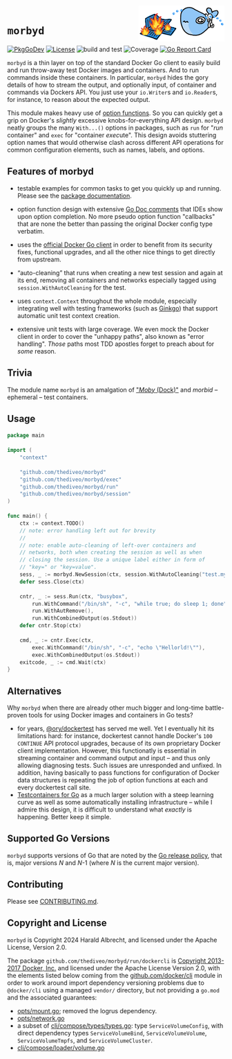 <img alt="lxkns logo" align="right" width="200" src="docs/morbyd.png">

# `morbyd`

[![PkgGoDev](https://img.shields.io/badge/-reference-blue?logo=go&logoColor=white&labelColor=505050)](https://pkg.go.dev/github.com/thediveo/morbyd)
[![License](https://img.shields.io/github/license/thediveo/morbyd)](https://img.shields.io/github/license/thediveo/morbyd)
![build and test](https://github.com/thediveo/morbyd/workflows/build%20and%20test/badge.svg?branch=master)
![Coverage](https://img.shields.io/badge/Coverage-95.8%25-brightgreen)
[![Go Report Card](https://goreportcard.com/badge/github.com/thediveo/morbyd)](https://goreportcard.com/report/github.com/thediveo/morbyd)

`morbyd` is a thin layer on top of the standard Docker Go client to easily build
and run throw-away test Docker images and containers. And to run commands inside
these containers. In particular, `morbyd` hides the gory details of how to
stream the output, and optionally input, of container and commands via Dockers
API. You just use your `io.Writer`s and `io.Reader`s, for instance, to reason
about the expected output.

This module makes heavy use of [option
functions](https://dave.cheney.net/2014/10/17/functional-options-for-friendly-apis).
So you can quickly get a grip on Docker's _slightly_ excessive
knobs-for-everything API design. `morbyd` neatly groups the many `With...()`
options in packages, such as `run` for "_run_ container" and `exec` for
"container *exec*ute". This design avoids stuttering option names that would
otherwise clash across different API operations for common configuration
elements, such as names, labels, and options.

## Features of morbyd

  - testable examples for common tasks to get you quickly up and running. Please
    see the [package
    documentation](https://pkg.go.dev/github.com/thediveo/morbyd).

  - option function design with extensive [Go Doc
    comments](https://tip.golang.org/doc/comment) that IDEs show upon option
    completion. No more pseudo option function "callbacks" that are none the
    better than passing the original Docker config type verbatim.

  - uses the [official Docker Go
    client](https://pkg.go.dev/github.com/docker/docker/client) in order to
    benefit from its security fixes, functional upgrades, and all the other nice
    things to get directly from upstream.
  
  - “auto-cleaning” that runs when creating a new test session and again at its
    end, removing all containers and networks especially tagged using
    `session.WithAutoCleaning` for the test.
  
  - uses `context.Context` throughout the whole module, especially integrating
    well with testing frameworks (such as
    [Ginkgo](https://pkg.go.dev/github.com/onsi/ginkgo)) that support automatic
    unit test context creation.

  - extensive unit tests with large coverage. We even mock the Docker client in
    order to cover the "unhappy paths", also known as "error handling". _Those_
    paths most TDD apostles forget to preach about for _some_ reason.

## Trivia

The module name `morbyd` is an amalgation of ["_Moby_
(Dock)"](https://www.docker.com/blog/call-me-moby-dock/) and _morbid_ –
ephemeral – test containers.

## Usage

```go
package main

import (
    "context"

    "github.com/thediveo/morbyd"
    "github.com/thediveo/morbyd/exec"
    "github.com/thediveo/morbyd/run"
    "github.com/thediveo/morbyd/session"
)

func main() {
    ctx := context.TODO()
    // note: error handling left out for brevity
    //
    // note: enable auto-cleaning of left-over containers and
    // networks, both when creating the session as well as when
    // closing the session. Use a unique label either in form of
    // "key=" or "key=value".
    sess, _ := morbyd.NewSession(ctx, session.WithAutoCleaning("test.mytest="))
    defer sess.Close(ctx)

    cntr, _ := sess.Run(ctx, "busybox",
        run.WithCommand("/bin/sh", "-c", "while true; do sleep 1; done"),
        run.WithAutRemove(),
        run.WithCombinedOutput(os.Stdout))
    defer cntr.Stop(ctx)

    cmd, _ := cntr.Exec(ctx,
        exec.WithCommand("/bin/sh", "-c", "echo \"Hellorld!\""),
        exec.WithCombinedOutput(os.Stdout))
    exitcode, _ := cmd.Wait(ctx)
}
```

## Alternatives

Why `morbyd` when there are already other much bigger and long-time
battle-proven tools for using Docker images and containers in Go tests?

- for years, [@ory/dockertest](https://github.com/ory/dockertest) has served me
  well. Yet I eventually hit its limitations hard: for instance, dockertest
  cannot handle Docker's `100 CONTINUE` API protocol upgrades, because of its
  own proprietary Docker client implementation. However, this functionatly is
  essential in streaming container and command output and input – and thus only
  allowing diagnosing tests. Such issues are unresponded and unfixed. In
  addition, having basically to pass functions for configuration of Docker data
  structures is repeating the job of option functions at each and every
  dockertest call site.
- [Testcontainers for Go](https://golang.testcontainers.org/) as a much larger
  solution with a steep learning curve as well as some automatically installing
  infrastructure – while I admire this design, it is difficult to understand
  what _exactly_ is happening. Better keep it simple.

## Supported Go Versions

`morbyd` supports versions of Go that are noted by the [Go release
policy](https://golang.org/doc/devel/release.html#policy), that is, major
versions _N_ and _N_-1 (where _N_ is the current major version).

## Contributing

Please see [CONTRIBUTING.md](CONTRIBUTING.md).

## Copyright and License

`morbyd` is Copyright 2024 Harald Albrecht, and licensed under the Apache
License, Version 2.0.

The package `github.com/thediveo/morbyd/run/dockercli` is [Copyright 2013-2017
Docker, Inc.](https://github.com/moby/moby/blob/v25.0.1/LICENSE) and licensed
under the Apache License Version 2.0, with the elements listed below coming from
the [github.com/docker/cli](https://github.com/docker/cli) module in order to
work around import dependency versioning problems due to `@docker/cli` using a
managed `vendor/` directory, but not providing a `go.mod` and the associated
guarantees:
- [opts/mount.go](https://github.com/docker/cli/blob/v25.0.1/opts/mount.go);
  removed the logrus dependency.
- [opts/network.go](https://github.com/docker/cli/blob/v25.0.1/opts/network.go)
- a subset of
  [cli/compose/types/types.go](https://github.com/docker/cli/blob/v25.0.1/cli/compose/types/types.go):
  type `ServiceVolumeConfig`, with direct dependency types `ServiceVolumeBind`,
  `ServiceVolumeVolume`, `ServiceVolumeTmpfs`, and `ServiceVolumeCluster`.
- [cli/compose/loader/volume.go](https://github.com/docker/cli/blob/v25.0.1/cli/compose/loader/volume.go)
